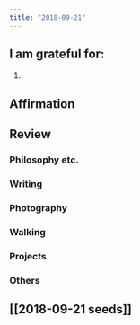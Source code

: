```yaml
---
title: "2018-09-21"
---
```

## I am grateful for:
1. 

## Affirmation

## Review
### Philosophy etc.

### Writing

### Photography

### Walking

### Projects

### Others

## [[2018-09-21 seeds]]
